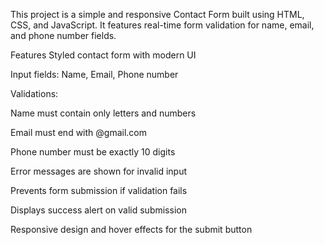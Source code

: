 This project is a simple and responsive Contact Form built using HTML, CSS, and JavaScript. It features real-time form validation for name, email, and phone number fields.

Features
Styled contact form with modern UI

Input fields: Name, Email, Phone number

Validations:

Name must contain only letters and numbers

Email must end with @gmail.com

Phone number must be exactly 10 digits

Error messages are shown for invalid input

Prevents form submission if validation fails

Displays success alert on valid submission

Responsive design and hover effects for the submit button

